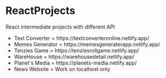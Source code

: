 # ReactProjects
React intermediate projects with different API

<ul>
    <li>Text Converter = https://textconverteronline.netlify.app/</li>
    <li>Memes Generator = https://memesgeneraterapp.netlify.app/</li>
    <li>Tenzies Game = https://tenziesrollgame.netlify.app/</li>
    <li>WareHouse = https://warehousedetail.netlify.app/ </li>
    <li>Planet's Media = https://planets-media.netlify.app/ </li>
    <li>News Website = Work on localhost only</li>
    
</ul>
